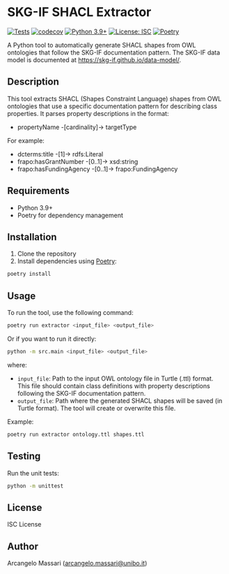 # SKG-IF SHACL Extractor

[![Tests](https://github.com/arcangelo7/skg-if-shacl-extractor/actions/workflows/tests.yml/badge.svg)](https://github.com/arcangelo7/skg-if-shacl-extractor/actions/workflows/tests.yml)
[![codecov](https://codecov.io/gh/arcangelo7/skg-if-shacl-extractor/branch/main/graph/badge.svg)](https://codecov.io/gh/arcangelo7/skg-if-shacl-extractor)
[![Python 3.9+](https://img.shields.io/badge/python-3.9+-blue.svg)](https://www.python.org/downloads/)
[![License: ISC](https://img.shields.io/badge/License-ISC-blue.svg)](https://opensource.org/licenses/ISC)
[![Poetry](https://img.shields.io/endpoint?url=https://python-poetry.org/badge/v0.json)](https://python-poetry.org/)

A Python tool to automatically generate SHACL shapes from OWL ontologies that follow the SKG-IF documentation pattern. The SKG-IF data model is documented at https://skg-if.github.io/data-model/.

## Description

This tool extracts SHACL (Shapes Constraint Language) shapes from OWL ontologies that use a specific documentation pattern for describing class properties. It parses property descriptions in the format:

- propertyName -[cardinality]-> targetType

For example:

- dcterms:title -[1]-> rdfs:Literal
- frapo:hasGrantNumber -[0..1]-> xsd:string
- frapo:hasFundingAgency -[0..1]-> frapo:FundingAgency

## Requirements

- Python 3.9+
- Poetry for dependency management

## Installation

1. Clone the repository
2. Install dependencies using [Poetry](https://python-poetry.org/):

```bash
poetry install
```

## Usage

To run the tool, use the following command:

```bash
poetry run extractor <input_file> <output_file>
```

Or if you want to run it directly:

```bash
python -m src.main <input_file> <output_file>
```

where:
- `input_file`: Path to the input OWL ontology file in Turtle (.ttl) format. This file should contain class definitions with property descriptions following the SKG-IF documentation pattern.
- `output_file`: Path where the generated SHACL shapes will be saved (in Turtle format). The tool will create or overwrite this file.

Example:
```bash
poetry run extractor ontology.ttl shapes.ttl
```

## Testing

Run the unit tests:

```bash
python -m unittest
```

## License

ISC License

## Author

Arcangelo Massari (arcangelo.massari@unibo.it)